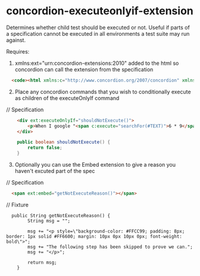 concordion-executeonlyif-extension
==================================

Determines whether child test should be executed or not.  Useful if parts of a specification cannot be executed in all environments a test suite may run against.

Requires:

1. xmlns:ext="urn:concordion-extensions:2010" added to the html so concordion can call the extension from the specification

```html
  <code><html xmlns:c="http://www.concordion.org/2007/concordion" xmlns:ext="urn:concordion-extensions:2010"></code>
```

2. Place any concordion commands that you wish to conditionally execute as children of the executeOnlyIf command

  // Specification
```html
	<div ext:executeOnlyIf="shouldNotExecute()">
		<p>When I google "<span c:execute="searchFor(#TEXT)">6 * 9</span>" the answer should be "<span c:assertEquals="getCalculatorResult()">42</span>".</p>
	</div>
```
```java
	public boolean shouldNotExecute() {
		return false;
	}
```

3. Optionally you can use the Embed extension to give a reason you haven't excuted part of the spec

  // Specification
```html
  <span ext:embed="getNotExecuteReason()"></span>
```
// Fixture
```code
  public String getNotExecuteReason() {
		String msg = "";

		msg += "<p style=\"background-color: #FFCC99; padding: 8px; border: 1px solid #FF6600; margin: 10px 0px 10px 0px; font-weight: bold\">";
		msg += "The following step has been skipped to prove we can.";
		msg += "</p>";

		return msg;
	}
```
